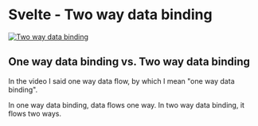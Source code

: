# Svelte - Two way data binding

[![Two way data binding](https://img.youtube.com/vi/evE7sj1Ptcg/0.jpg)](https://youtu.be/evE7sj1Ptcg "Two way data binding")

## One way data binding vs. Two way data binding

In the video I said one way data flow, by which I mean "one way data binding".

In one way data binding, data flows one way. In two way data binding, it flows two ways.
